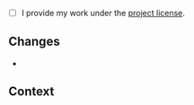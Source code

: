 <!-- Thank you for helping! -->
<!-- This pull request template is adapted from ProGit 2's pull request template. -->

<!-- Mark the checkbox [X] if you agree with the item. -->

- [ ] I provide my work under the [project license](https://github.com/HonkingGoose/git-gosling/blob/main/LICENSE.md).

## Changes

<!-- List your changes. -->

-

## Context

<!--
Provide the necessary context to understand the changes you made.
If you are fixing an issue with this pull-request, use the "Fixes" keyword, like this:

Fixes #123
-->
